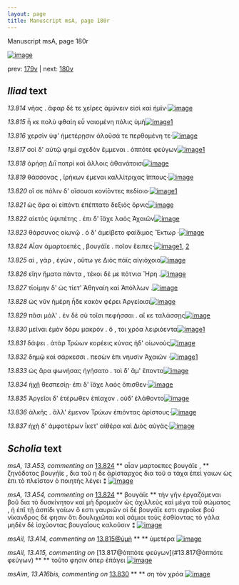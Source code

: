 ```yaml
---
layout: page
title: Manuscript msA, page 180r
---
```


Manuscript msA, page 180r

[![image](http://www.homermultitext.org/iipsrv?OBJ=IIP,1.0&FIF=/project/homer/pyramidal/deepzoom/hmt/vaimg/2017a/VA180RN_0351.tif&WID=100&CVT=JPEG)](http://www.homermultitext.org/ict2/?urn=urn:cite2:hmt:vaimg.2017a:VA180RN_0351)

prev:  [179v](../179v/) | next:  [180v](../180v/)

## *Iliad* text

*13.814* <a id="13.814"/> νῆας . ἄφαρ δέ τε χεῖρες ἀμύνειν εἰσὶ καὶ ἡμῖν·[![image](http://www.homermultitext.org/iipsrv?OBJ=IIP,1.0&FIF=/project/homer/pyramidal/deepzoom/hmt/vaimg/2017a/VA180RN_0351.tif&RGN=0.1857,0.2164,0.4015,0.0293&WID=1000&CVT=JPEG)](http://www.homermultitext.org/ict2/?urn=urn:cite2:hmt:vaimg.2017a:VA180RN_0351@0.1857,0.2164,0.4015,0.0293)

*13.815* <a id="13.815"/> ἦ κε πολὺ φθαίη εὖ ναιομένη πόλις ὑμὴ[![image](http://www.homermultitext.org/iipsrv?OBJ=IIP,1.0&FIF=/project/homer/pyramidal/deepzoom/hmt/vaimg/2017a/VA180RN_0351.tif&RGN=0.1847,0.2412,0.3687,0.022&WID=1000&CVT=JPEG)](http://www.homermultitext.org/ict2/?urn=urn:cite2:hmt:vaimg.2017a:VA180RN_0351@0.1847,0.2412,0.3687,0.022)[1](#msAil_13.A14)

*13.816* <a id="13.816"/> χερσὶν ὑφ' ἡμετέρῃσιν ἁλοῦσά τε περθομένη τε·[![image](http://www.homermultitext.org/iipsrv?OBJ=IIP,1.0&FIF=/project/homer/pyramidal/deepzoom/hmt/vaimg/2017a/VA180RN_0351.tif&RGN=0.1833,0.2612,0.416,0.022&WID=1000&CVT=JPEG)](http://www.homermultitext.org/ict2/?urn=urn:cite2:hmt:vaimg.2017a:VA180RN_0351@0.1833,0.2612,0.416,0.022)

*13.817* <a id="13.817"/> σοὶ δ' αὐτῷ φημὶ σχεδὸν ἔμμεναι . ὁππότε φεύγων[![image](http://www.homermultitext.org/iipsrv?OBJ=IIP,1.0&FIF=/project/homer/pyramidal/deepzoom/hmt/vaimg/2017a/VA180RN_0351.tif&RGN=0.1876,0.278,0.416,0.0237&WID=1000&CVT=JPEG)](http://www.homermultitext.org/ict2/?urn=urn:cite2:hmt:vaimg.2017a:VA180RN_0351@0.1876,0.278,0.416,0.0237)[1](#msAil_13.A15)

*13.818* <a id="13.818"/> ἀρήσῃ Διῒ πατρὶ καὶ ἄλλοις ἀθανάτοισι[![image](http://www.homermultitext.org/iipsrv?OBJ=IIP,1.0&FIF=/project/homer/pyramidal/deepzoom/hmt/vaimg/2017a/VA180RN_0351.tif&RGN=0.1845,0.2978,0.3668,0.0237&WID=1000&CVT=JPEG)](http://www.homermultitext.org/ict2/?urn=urn:cite2:hmt:vaimg.2017a:VA180RN_0351@0.1845,0.2978,0.3668,0.0237)

*13.819* <a id="13.819"/> θάσσονας , ϊρήκων έμεναι καλλίτριχας ἵππους·[![image](http://www.homermultitext.org/iipsrv?OBJ=IIP,1.0&FIF=/project/homer/pyramidal/deepzoom/hmt/vaimg/2017a/VA180RN_0351.tif&RGN=0.1795,0.3156,0.4255,0.0243&WID=1000&CVT=JPEG)](http://www.homermultitext.org/ict2/?urn=urn:cite2:hmt:vaimg.2017a:VA180RN_0351@0.1795,0.3156,0.4255,0.0243)

*13.820* <a id="13.820"/> οἵ σε πόλιν δ' οἴσουσι κονί̄οντες πεδίοιο·[![image](http://www.homermultitext.org/iipsrv?OBJ=IIP,1.0&FIF=/project/homer/pyramidal/deepzoom/hmt/vaimg/2017a/VA180RN_0351.tif&RGN=0.1645,0.3372,0.3777,0.0211&WID=1000&CVT=JPEG)](http://www.homermultitext.org/ict2/?urn=urn:cite2:hmt:vaimg.2017a:VA180RN_0351@0.1645,0.3372,0.3777,0.0211)[1](#msAim_13.A25)

*13.821* <a id="13.821"/> ὡς ἄρα οἱ εἰπόντι ἐπέπτατο δεξιὸς ὄρνις[![image](http://www.homermultitext.org/iipsrv?OBJ=IIP,1.0&FIF=/project/homer/pyramidal/deepzoom/hmt/vaimg/2017a/VA180RN_0351.tif&RGN=0.1762,0.3572,0.3917,0.0236&WID=1000&CVT=JPEG)](http://www.homermultitext.org/ict2/?urn=urn:cite2:hmt:vaimg.2017a:VA180RN_0351@0.1762,0.3572,0.3917,0.0236)

*13.822* <a id="13.822"/> αἰετὸς ὑψιπέτης . ἐπι δ' ἴ̈αχε λαὸς Ἀχαιῶν[![image](http://www.homermultitext.org/iipsrv?OBJ=IIP,1.0&FIF=/project/homer/pyramidal/deepzoom/hmt/vaimg/2017a/VA180RN_0351.tif&RGN=0.18,0.3744,0.3465,0.0236&WID=1000&CVT=JPEG)](http://www.homermultitext.org/ict2/?urn=urn:cite2:hmt:vaimg.2017a:VA180RN_0351@0.18,0.3744,0.3465,0.0236)

*13.823* <a id="13.823"/> θάρσυνος οἰωνῷ . ὁ δ' ἀμείβετο φαίδιμος Ἕκτωρ ·[![image](http://www.homermultitext.org/iipsrv?OBJ=IIP,1.0&FIF=/project/homer/pyramidal/deepzoom/hmt/vaimg/2017a/VA180RN_0351.tif&RGN=0.1785,0.394,0.4167,0.0236&WID=1000&CVT=JPEG)](http://www.homermultitext.org/ict2/?urn=urn:cite2:hmt:vaimg.2017a:VA180RN_0351@0.1785,0.394,0.4167,0.0236)

*13.824* <a id="13.824"/> Αἶαν ἁμαρτοεπὲς , βουγάϊε . ποῖον ἔειπες·[![image](http://www.homermultitext.org/iipsrv?OBJ=IIP,1.0&FIF=/project/homer/pyramidal/deepzoom/hmt/vaimg/2017a/VA180RN_0351.tif&RGN=0.1785,0.4101,0.3582,0.0252&WID=1000&CVT=JPEG)](http://www.homermultitext.org/ict2/?urn=urn:cite2:hmt:vaimg.2017a:VA180RN_0351@0.1785,0.4101,0.3582,0.0252)[1](#msA_13.A53), [2](#msA_13.A54)

*13.825* <a id="13.825"/> αὶ , γὰρ , ἐγὼν , οὕτω γε Διὸς πάϊς αἰγιόχοιο[![image](http://www.homermultitext.org/iipsrv?OBJ=IIP,1.0&FIF=/project/homer/pyramidal/deepzoom/hmt/vaimg/2017a/VA180RN_0351.tif&RGN=0.1783,0.4285,0.3582,0.0252&WID=1000&CVT=JPEG)](http://www.homermultitext.org/ict2/?urn=urn:cite2:hmt:vaimg.2017a:VA180RN_0351@0.1783,0.4285,0.3582,0.0252)

*13.826* <a id="13.826"/> εἴην ἤματα πάντα , τέκοι δέ με πότνια Ἥρη .[![image](http://www.homermultitext.org/iipsrv?OBJ=IIP,1.0&FIF=/project/homer/pyramidal/deepzoom/hmt/vaimg/2017a/VA180RN_0351.tif&RGN=0.1809,0.4492,0.3932,0.0221&WID=1000&CVT=JPEG)](http://www.homermultitext.org/ict2/?urn=urn:cite2:hmt:vaimg.2017a:VA180RN_0351@0.1809,0.4492,0.3932,0.0221)

*13.827* <a id="13.827"/> τῑοίμην δ' ὡς τίετ' Ἀθηναίη καὶ Ἀπόλλων .[![image](http://www.homermultitext.org/iipsrv?OBJ=IIP,1.0&FIF=/project/homer/pyramidal/deepzoom/hmt/vaimg/2017a/VA180RN_0351.tif&RGN=0.1759,0.4678,0.3608,0.0221&WID=1000&CVT=JPEG)](http://www.homermultitext.org/ict2/?urn=urn:cite2:hmt:vaimg.2017a:VA180RN_0351@0.1759,0.4678,0.3608,0.0221)

*13.828* <a id="13.828"/> ὡς νῦν ἡμέρη ἧδε κακὸν φέρει Ἀργείοισι[![image](http://www.homermultitext.org/iipsrv?OBJ=IIP,1.0&FIF=/project/homer/pyramidal/deepzoom/hmt/vaimg/2017a/VA180RN_0351.tif&RGN=0.1797,0.4869,0.3668,0.0243&WID=1000&CVT=JPEG)](http://www.homermultitext.org/ict2/?urn=urn:cite2:hmt:vaimg.2017a:VA180RN_0351@0.1797,0.4869,0.3668,0.0243)

*13.829* <a id="13.829"/> πᾶσι μάλ' . ἐν δὲ σὺ τοῖσι πεφήσσαι . αἵ κε ταλάσσῃς[![image](http://www.homermultitext.org/iipsrv?OBJ=IIP,1.0&FIF=/project/homer/pyramidal/deepzoom/hmt/vaimg/2017a/VA180RN_0351.tif&RGN=0.1785,0.5047,0.4243,0.0243&WID=1000&CVT=JPEG)](http://www.homermultitext.org/ict2/?urn=urn:cite2:hmt:vaimg.2017a:VA180RN_0351@0.1785,0.5047,0.4243,0.0243)

*13.830* <a id="13.830"/> μεῖναι ἐμὸν δόρυ μακρὸν . ὅ , τοι χρόα λειριόεντα[![image](http://www.homermultitext.org/iipsrv?OBJ=IIP,1.0&FIF=/project/homer/pyramidal/deepzoom/hmt/vaimg/2017a/VA180RN_0351.tif&RGN=0.1812,0.5233,0.4317,0.027&WID=1000&CVT=JPEG)](http://www.homermultitext.org/ict2/?urn=urn:cite2:hmt:vaimg.2017a:VA180RN_0351@0.1812,0.5233,0.4317,0.027)[1](#msAim_13.A16bis)

*13.831* <a id="13.831"/> δάψει . ἀτὰρ Τρώων κορέεις κύνας ἠδ' οἰωνοὺς[![image](http://www.homermultitext.org/iipsrv?OBJ=IIP,1.0&FIF=/project/homer/pyramidal/deepzoom/hmt/vaimg/2017a/VA180RN_0351.tif&RGN=0.174,0.5431,0.4179,0.0209&WID=1000&CVT=JPEG)](http://www.homermultitext.org/ict2/?urn=urn:cite2:hmt:vaimg.2017a:VA180RN_0351@0.174,0.5431,0.4179,0.0209)

*13.832* <a id="13.832"/> δημῷ καὶ σάρκεσσι . πεσὼν ἐπι νηυσὶν Ἀχαιῶν ·[![image](http://www.homermultitext.org/iipsrv?OBJ=IIP,1.0&FIF=/project/homer/pyramidal/deepzoom/hmt/vaimg/2017a/VA180RN_0351.tif&RGN=0.1745,0.5624,0.4046,0.0248&WID=1000&CVT=JPEG)](http://www.homermultitext.org/ict2/?urn=urn:cite2:hmt:vaimg.2017a:VA180RN_0351@0.1745,0.5624,0.4046,0.0248)[1](#msAim_13.A26)

*13.833* <a id="13.833"/> ὡς ἄρα φωνήσας ἡγήσατο . τοὶ δ' ἅμ' ἕποντο[![image](http://www.homermultitext.org/iipsrv?OBJ=IIP,1.0&FIF=/project/homer/pyramidal/deepzoom/hmt/vaimg/2017a/VA180RN_0351.tif&RGN=0.1702,0.5817,0.3875,0.0218&WID=1000&CVT=JPEG)](http://www.homermultitext.org/ict2/?urn=urn:cite2:hmt:vaimg.2017a:VA180RN_0351@0.1702,0.5817,0.3875,0.0218)

*13.834* <a id="13.834"/> ἠχῇ θεσπεσίῃ· ἐπι δ' ἴ̈αχε λαὸς ὄπισθεν·[![image](http://www.homermultitext.org/iipsrv?OBJ=IIP,1.0&FIF=/project/homer/pyramidal/deepzoom/hmt/vaimg/2017a/VA180RN_0351.tif&RGN=0.174,0.6019,0.3782,0.0218&WID=1000&CVT=JPEG)](http://www.homermultitext.org/ict2/?urn=urn:cite2:hmt:vaimg.2017a:VA180RN_0351@0.174,0.6019,0.3782,0.0218)

*13.835* <a id="13.835"/> Ἀργεῖοι δ' ἑτέρωθεν ἐπίαχον . οὐδ’ ἐλάθοντο[![image](http://www.homermultitext.org/iipsrv?OBJ=IIP,1.0&FIF=/project/homer/pyramidal/deepzoom/hmt/vaimg/2017a/VA180RN_0351.tif&RGN=0.1747,0.6197,0.3718,0.0218&WID=1000&CVT=JPEG)](http://www.homermultitext.org/ict2/?urn=urn:cite2:hmt:vaimg.2017a:VA180RN_0351@0.1747,0.6197,0.3718,0.0218)

*13.836* <a id="13.836"/> ἀλκῆς . ἂλλ' έμενον Τρώων ἐπιόντας ἀρίστους·[![image](http://www.homermultitext.org/iipsrv?OBJ=IIP,1.0&FIF=/project/homer/pyramidal/deepzoom/hmt/vaimg/2017a/VA180RN_0351.tif&RGN=0.174,0.6383,0.3944,0.0218&WID=1000&CVT=JPEG)](http://www.homermultitext.org/ict2/?urn=urn:cite2:hmt:vaimg.2017a:VA180RN_0351@0.174,0.6383,0.3944,0.0218)

*13.837* <a id="13.837"/> ἠχὴ δ' ἀμφοτέρων ΐκετ' αἰθέρα καὶ Διὸς αὐγάς·[![image](http://www.homermultitext.org/iipsrv?OBJ=IIP,1.0&FIF=/project/homer/pyramidal/deepzoom/hmt/vaimg/2017a/VA180RN_0351.tif&RGN=0.1726,0.6579,0.4229,0.0261&WID=1000&CVT=JPEG)](http://www.homermultitext.org/ict2/?urn=urn:cite2:hmt:vaimg.2017a:VA180RN_0351@0.1726,0.6579,0.4229,0.0261)

## *Scholia* text

*msA, 13.A53, commenting on* [13.824](#13.824)  <a id="msA_13.A53"/> **														 															 αἶαν μαρτοεπες βουγάϊε , 													** 														 															 ζηνόδοτος 															 βουγήϊε , δια τοῦ η δε ἀρίσταρχος δια τοῦ α τάχα ἐπεὶ γαιων ὡς ἐπι τὸ πλεῖστον ὁ ποιητὴς λέγει ⁑ 													[![image](http://www.homermultitext.org/iipsrv?OBJ=IIP,1.0&FIF=/project/homer/pyramidal/deepzoom/hmt/vaimg/2017a/VA180RN_0351.tif&RGN=0.5932,0.4154,0.1925,0.07303&WID=1000&CVT=JPEG)](http://www.homermultitext.org/ict2/?urn=urn:cite2:hmt:vaimg.2017a:VA180RN_0351@0.5932,0.4154,0.1925,0.07303)

*msA, 13.A54, commenting on* [13.824](#13.824)  <a id="msA_13.A54"/> **														 βουγάϊε 													** 														 τὴν γῆν ἐργαζόμεναι βοῦ δια τὸ δυσκίνητον καὶ μὴ δρομικὸν ὡς ἀχιλλεὺς καὶ μέγα τοῦ σώματος , ἡ ἐπῖ τῇ ἀσπίδι γαίων ὅ 															εστι γαυριῶν οἱ δὲ 																 βουγάϊε 															 εστι αγροῖκε βοῦ νίκανδρος δέ φησιν ὅτι δουλιχιῶται καὶ 															 σάμιοι τοὺς ἐσθίοντας τὸ γάλα μηδὲν δὲ ἰσχύοντας βουγαΐους καλοῦσιν ⁑ 													[![image](http://www.homermultitext.org/iipsrv?OBJ=IIP,1.0&FIF=/project/homer/pyramidal/deepzoom/hmt/vaimg/2017a/VA180RN_0351.tif&RGN=0.6006,0.4715,0.1988,0.1537&WID=1000&CVT=JPEG)](http://www.homermultitext.org/ict2/?urn=urn:cite2:hmt:vaimg.2017a:VA180RN_0351@0.6006,0.4715,0.1988,0.1537)

*msAil, 13.A14, commenting on* [13.815@ὑμὴ](#13.815@ὑμὴ)  <a id="msAil_13.A14"/> **							 						** 							 ὑμετέρα 						[![image](http://www.homermultitext.org/iipsrv?OBJ=IIP,1.0&FIF=/project/homer/pyramidal/deepzoom/hmt/vaimg/2017a/VA180RN_0351.tif&RGN=0.5584,0.2397,0.04440,0.01577&WID=1000&CVT=JPEG)](http://www.homermultitext.org/ict2/?urn=urn:cite2:hmt:vaimg.2017a:VA180RN_0351@0.5584,0.2397,0.04440,0.01577)

*msAil, 13.A15, commenting on* [13.817@ὁππότε φεύγων](#13.817@ὁππότε φεύγων)  <a id="msAil_13.A15"/> **							 						** 							 τοῦτο φησιν όπερ ἐπάγει 						[![image](http://www.homermultitext.org/iipsrv?OBJ=IIP,1.0&FIF=/project/homer/pyramidal/deepzoom/hmt/vaimg/2017a/VA180RN_0351.tif&RGN=0.4748,0.2759,0.08696,0.01355&WID=1000&CVT=JPEG)](http://www.homermultitext.org/ict2/?urn=urn:cite2:hmt:vaimg.2017a:VA180RN_0351@0.4748,0.2759,0.08696,0.01355)

*msAim, 13.A16bis, commenting on* [13.830](#13.830)  <a id="msAim_13.A16bis"/> **							 						** 							 ση τὸν χρόα 						[![image](http://www.homermultitext.org/iipsrv?OBJ=IIP,1.0&FIF=/project/homer/pyramidal/deepzoom/hmt/vaimg/2017a/VA180RN_0351.tif&RGN=0.5580,0.5212,0.05656,0.01397&WID=1000&CVT=JPEG)](http://www.homermultitext.org/ict2/?urn=urn:cite2:hmt:vaimg.2017a:VA180RN_0351@0.5580,0.5212,0.05656,0.01397)